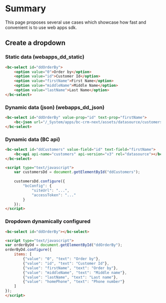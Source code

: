 # Summary

This page proposes several use cases which showcase how fast and convenient is to use web apps sdk.

## Create a dropdown

### Static data (webapps_dd_static)

```html
<bc-select id="ddOrderBy">
    <option value="0">Order by</option>
    <option value="id">Customer Id</option>
    <option value="firstName">First Name</option>
    <option value="middleName">Middle Name</option>
    <option value="lastName">Last Name</option>
</bc-select>
```

### Dynamic data (json) (webapps_dd_json)

```html
<bc-select id="ddOrderBy" value-prop="id" text-prop="firstName">
    <bc-json url="/_System/apps/bc-crm-next/assets/datasource/customers.json" rel="datasource"></bc-json>
</bc-select>
```

### Dynamic data (BC api)

```html
<bc-select id="ddCustomers" value-field="id" text-field="firstName">
    <bc-api api-name="customers" api-version="v3" rel="datasource"></bc-json>
</bc-select>

<script type="text/javascript">
    var customersDd = document.getElementById("ddCustomers");
    
    customersDd.configure({
        "bcConfig": {
            "siteUrl": "...",
            "accessToken": "..."
        }
    });
</script>
```

### Dropdown dynamically configured

```html
<bc-select id="ddOrderBy"></bc-select>

<script type="text/javascript">
var orderByDd = document.getElementById("ddOrderBy");
orderByDd.configure({
    items: [
        {"value": "0", "text": "Order by"},
        {"value": "id", "text": "Customer Id"},
        {"value": "firstName", "text": "Order by"},
        {"value": "middleName", "text": "Middle name"},
        {"value": "lastName", "text": "Last name"},
        {"value": "homePhone", "text": "Phone number"}
    ]
});
</script>
```
